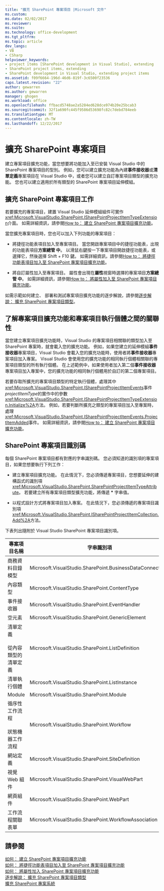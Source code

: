 ```yaml
---
title: "擴充 SharePoint 專案項目 |Microsoft 文件"
ms.custom: 
ms.date: 02/02/2017
ms.reviewer: 
ms.suite: 
ms.technology: office-development
ms.tgt_pltfrm: 
ms.topic: article
dev_langs:
- VB
- CSharp
helpviewer_keywords:
- project items [SharePoint development in Visual Studio], extending
- SharePoint project items, extending
- SharePoint development in Visual Studio, extending project items
ms.assetid: f09f6664-196d-46d6-819f-3c6500f23536
caps.latest.revision: "22"
author: gewarren
ms.author: gewarren
manager: ghogen
ms.workload: office
ms.openlocfilehash: ffbacd5748ae2a5284ed628dce974b20e25bcab3
ms.sourcegitcommit: 32f1a690fc445f9586d53698fc82c7debd784eeb
ms.translationtype: MT
ms.contentlocale: zh-TW
ms.lasthandoff: 12/22/2017
---
```

# <a name="extending-sharepoint-project-items"></a>擴充 SharePoint 專案項目
  建立專案項目擴充功能，當您想要將功能加入至已安裝 Visual Studio 中的 SharePoint 專案項目的型別。 例如，您可以建立擴充功能為內建**事件接收器**或**清單定義**專案項目在 Visual Studio 中，或者您可以建立自訂專案項目類型的擴充功能。 您也可以建立適用於所有類型的 SharePoint 專案項目延伸模組。  
  
## <a name="tasks-for-extending-sharepoint-project-items"></a>擴充 SharePoint 專案項目工作  
 若要擴充的專案項目，建置 Visual Studio 延伸模組組件可實作<xref:Microsoft.VisualStudio.SharePoint.ISharePointProjectItemTypeExtension>介面。 如需詳細資訊，請參閱[How to： 建立 SharePoint 專案項目擴充功能](../sharepoint/how-to-create-a-sharepoint-project-item-extension.md)。  
  
 當您擴充專案項目時，您也可以加入下列功能的專案項目：  
  
-   將捷徑功能表項目加入至專案項目。 當您開啟專案項目中的捷徑功能表，出現的功能表項目**方案總管 中**。 以滑鼠右鍵按一下專案項目開啟捷徑功能表，或選擇它，然後選擇 Shift + F10 鍵。 如需詳細資訊，請參閱[How to： 將捷徑功能表項目加入至 SharePoint 專案項目擴充功能](../sharepoint/how-to-add-a-shortcut-menu-item-to-a-sharepoint-project-item-extension.md)。  
  
-   將自訂屬性加入至專案項目。 屬性會出現在**屬性**視窗時選擇的專案項目**方案總管 中**。 如需詳細資訊，請參閱[How to： 將屬性加入至 SharePoint 專案項目擴充功能](../sharepoint/how-to-add-a-property-to-a-sharepoint-project-item-extension.md)。  
  
 如需示範如何建立、 部署和測試專案項目擴充功能的逐步解說，請參閱[逐步解說： 擴充 SharePoint 專案項目類型](../sharepoint/walkthrough-extending-a-sharepoint-project-item-type.md)。  
  
## <a name="understanding-the-relationship-between-project-item-extensions-and-project-item-instances"></a>了解專案項目擴充功能和專案項目執行個體之間的關聯性  
 當您建立專案項目擴充功能時，Visual Studio 的專案項目相關聯的類型加入至 SharePoint 專案時，就會載入您的擴充功能。 例如，如果您建立的延伸模組**事件接收器**專案項目，Visual Studio 會載入您的擴充功能時，使用者將**事件接收器**專案項目加入專案。 Visual Studio 會使用您的擴充功能的相同執行個體相關聯的專案項目類型的所有執行個體。 在上述範例中，如果使用者加入第二個**事件接收器**專案項目加入專案中，您的擴充功能的相同執行個體用於自訂的第二個專案項目。  
  
 若要存取所擴充的專案項目類型的特定執行個體，處理其中<xref:Microsoft.VisualStudio.SharePoint.ISharePointProjectItemEvents>事件*projectItemType*的實作中的參數<xref:Microsoft.VisualStudio.SharePoint.ISharePointProjectItemTypeExtension.Initialize%2A>方法。 例如，若要判斷所擴充之類型的專案項目加入至專案時，處理<xref:Microsoft.VisualStudio.SharePoint.ISharePointProjectItemEvents.ProjectItemAdded>事件。 如需詳細資訊，請參閱[How to： 建立 SharePoint 專案項目擴充功能](../sharepoint/how-to-create-a-sharepoint-project-item-extension.md)。  
  
## <a name="identifiers-for-sharepoint-project-items"></a>SharePoint 專案項目識別碼  
 每個 SharePoint 專案項目都有對應的字串識別碼。 您必須知道的識別項的專案項目，如果您想要執行下列工作：  
  
-   建立專案項目擴充功能。 在此情況下，您必須傳遞專案項目，您想要延伸的建構函式的識別項<xref:Microsoft.VisualStudio.SharePoint.SharePointProjectItemTypeAttribute>。 若要建立所有專案項目類型擴充功能，將傳遞 **\*** 字串值。  
  
-   以程式設計方式將專案項目加入專案。 在此情況下，您必須傳遞的專案項目識別項<xref:Microsoft.VisualStudio.SharePoint.ISharePointProjectItemCollection.Add%2A>方法。  
  
 下表列出隨附於 Visual Studio SharePoint 專案項目識別項。  
  
|專案項目名稱|字串識別項|  
|-----------------------|-----------------------|  
|商務資料目錄模型|Microsoft.VisualStudio.SharePoint.BusinessDataConnectivity|  
|內容類型|Microsoft.VisualStudio.SharePoint.ContentType|  
|事件接收器|Microsoft.VisualStudio.SharePoint.EventHandler|  
|空元素|Microsoft.VisualStudio.SharePoint.GenericElement|  
|清單定義<br /><br /> 從內容類型的清單定義|Microsoft.VisualStudio.SharePoint.ListDefinition|  
|清單執行個體|Microsoft.VisualStudio.SharePoint.ListInstance|  
|Module|Microsoft.VisualStudio.SharePoint.Module|  
|循序性工作流程<br /><br /> 狀態機器工作流程|Microsoft.VisualStudio.SharePoint.Workflow|  
|網站定義|Microsoft.VisualStudio.SharePoint.SiteDefinition|  
|視覺 Web 組件|Microsoft.VisualStudio.SharePoint.VisualWebPart|  
|網頁組件|Microsoft.VisualStudio.SharePoint.WebPart|  
|工作流程關聯表單|Microsoft.VisualStudio.SharePoint.WorkflowAssociation|  
  
## <a name="see-also"></a>請參閱  
 [如何： 建立 SharePoint 專案項目擴充功能](../sharepoint/how-to-create-a-sharepoint-project-item-extension.md)   
 [如何： 將捷徑功能表項目加入至 SharePoint 專案項目擴充功能](../sharepoint/how-to-add-a-shortcut-menu-item-to-a-sharepoint-project-item-extension.md)   
 [如何： 將屬性加入 SharePoint 專案項目擴充功能](../sharepoint/how-to-add-a-property-to-a-sharepoint-project-item-extension.md)   
 [逐步解說： 擴充 SharePoint 專案項目類型](../sharepoint/walkthrough-extending-a-sharepoint-project-item-type.md)   
 [擴充 SharePoint 專案系統](../sharepoint/extending-the-sharepoint-project-system.md)  
  